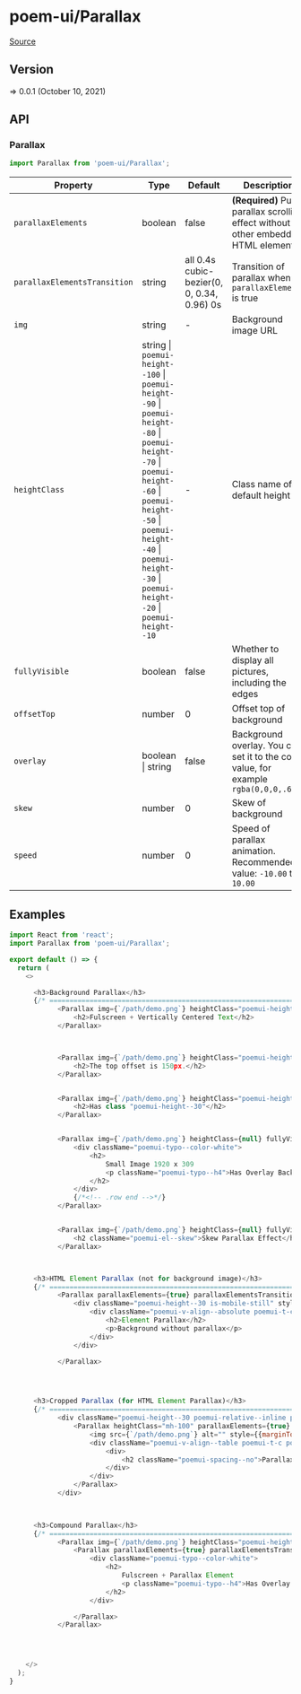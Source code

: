 # poem-ui/Parallax

[Source](https://github.com/xizon/poem-ui/tree/main/src/Parallax)

## Version

=> 0.0.1 (October 10, 2021)

## API

### Parallax
```js
import Parallax from 'poem-ui/Parallax';
```
| Property | Type | Default | Description |
| --- | --- | --- | --- |
| `parallaxElements` | boolean | false | <strong>(Required)</strong> Pure parallax scrolling effect without other embedded HTML elements |
| `parallaxElementsTransition` | string  | all 0.4s cubic-bezier(0, 0, 0.34, 0.96) 0s | Transition of parallax when `parallaxElements` is true |
| `img` | string  | - | Background image URL |
| `heightClass` | string \| `poemui-height--100` \| `poemui-height--90` \| `poemui-height--80` \| `poemui-height--70` \| `poemui-height--60` \| `poemui-height--50` \| `poemui-height--40` \| `poemui-height--30` \| `poemui-height--20` \| `poemui-height--10`  | - | Class name of default height |
| `fullyVisible` | boolean  | false | Whether to display all pictures, including the edges |
| `offsetTop` | number  | 0 | Offset top of background |
| `overlay` | boolean \| string  | false | Background overlay. You can set it to the color value, for example `rgba(0,0,0,.6)` |
| `skew` | number  | 0 | Skew of background |
| `speed` | number  | 0 | Speed of parallax animation. Recommended value: `-10.00` to `10.00` |



## Examples

```js
import React from 'react';
import Parallax from 'poem-ui/Parallax';

export default () => {
  return (
    <>

      <h3>Background Parallax</h3>
      {/* ================================================================== */} 
			<Parallax img={`/path/demo.png`} heightClass="poemui-height--100" fullyVisible={false} offsetTop={0} overlay={false} skew={0} speed={0.1}>
				<h2>Fulscreen + Vertically Centered Text</h2>
			</Parallax>



			<Parallax img={`/path/demo.png`} heightClass="poemui-height--100" fullyVisible={false} offsetTop={150} overlay={false} skew={0} speed={0.2}>
				<h2>The top offset is 150px.</h2>
			</Parallax>


			<Parallax img={`/path/demo.png`} heightClass="poemui-height--30" fullyVisible={false} offsetTop={0} overlay={false} skew={0} speed={0.1}>
				<h2>Has class "poemui-height--30"</h2>
			</Parallax>


			<Parallax img={`/path/demo.png`} heightClass={null} fullyVisible={false} offsetTop={150} overlay="rgba(0,0,0,.6)" skew={0} speed={0.3}>
				<div className="poemui-typo--color-white">
					<h2>
						Small Image 1920 x 309
						<p className="poemui-typo--h4">Has Overlay Background</p>
					</h2>
				</div>
				{/*<!-- .row end -->*/}
			</Parallax>


			<Parallax img={`/path/demo.png`} heightClass={null} fullyVisible={false} offsetTop={0} overlay={false} skew={-3} speed={0.3}>
				<h2 className="poemui-el--skew">Skew Parallax Effect</h2>
			</Parallax>



      <h3>HTML Element Parallax (not for background image)</h3>
      {/* ================================================================== */} 
			<Parallax parallaxElements={true} parallaxElementsTransition="all 0.4s cubic-bezier(0, 0, 0.34, 0.96) 0s" speed={-0.7}>
				<div className="poemui-height--30 is-mobile-still" style={{backgroundColor: "#d2ff52", background: "linear-gradient(to bottom, #d2ff52 0%,#91e842 100%)"}}>
					<div className="poemui-v-align--absolute poemui-t-c">
						<h2>Element Parallax</h2>
						<p>Background without parallax</p>
					</div>
				</div>

			</Parallax>




      <h3>Cropped Parallax (for HTML Element Parallax)</h3>
      {/* ================================================================== */} 
			<div className="poemui-height--30 poemui-relative--inline poemui-relative--inline-clip">
				<Parallax heightClass="mh-100" parallaxElements={true} parallaxElementsTransition="all 0.4s cubic-bezier(0, 0, 0.34, 0.96) 0s"speed={-0.07}>
					<img src={`/path/demo.png`} alt="" style={{marginTop: "-20px"}}/>
					<div className="poemui-v-align--table poemui-t-c poemui-overlay poemui-overlay--black poemui-overlay--cover position-absolute poemui-dir--top">
						<div>
							<h2 className="poemui-spacing--no">Parallax only works on inline image 1920 x 600</h2>
						</div>
					</div>
				</Parallax>
			</div>


			
      <h3>Compound Parallax</h3>
      {/* ================================================================== */} 
			<Parallax img={`/path/demo.png`} heightClass="poemui-height--100" fullyVisible={false} offsetTop={150} overlay="rgba(0,0,0,.6)" skew={0} speed={0.4}>
				<Parallax parallaxElements={true} parallaxElementsTransition="all 0.4s cubic-bezier(0, 0, 0.34, 0.96) 0s" speed={-0.4}>
					<div className="poemui-typo--color-white">
						<h2>
							Fulscreen + Parallax Element
							<p className="poemui-typo--h4">Has Overlay Background</p>
						</h2>
					</div>

				</Parallax>
			</Parallax>




    </>
  );
}

```